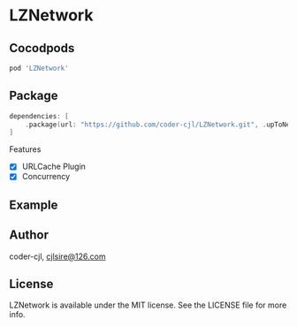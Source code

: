 # LZNetwork

## Cocodpods
```ruby
pod 'LZNetwork'
```

## Package
```swift
dependencies: [
    .package(url: "https://github.com/coder-cjl/LZNetwork.git", .upToNextMajor(from: "0.0.1"))
]
```

Features
- [x] URLCache Plugin
- [x] Concurrency

## Example



## Author

coder-cjl, cjlsire@126.com

## License

LZNetwork is available under the MIT license. See the LICENSE file for more info.
